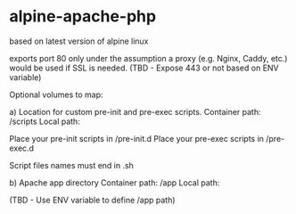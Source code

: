 # alpine-apache-php

based on latest version of alpine linux

exports port 80 only under the assumption a proxy (e.g. Nginx, Caddy, etc.) would be used if SSL is needed.
(TBD - Expose 443 or not based on ENV variable)

Optional volumes to map:

a) Location for custom pre-init and pre-exec scripts.
   Container path: /scripts
   Local path:<myscripts-dir>
   
   Place your pre-init scripts in <myscripts-dir>/pre-init.d
   Place your pre-exec scripts in <myscripts-dir>/pre-exec.d
   
   Script files names must end in .sh
   
b) Apache app directory
   Container path: /app
   Local path: <myapp-dir>
   
(TBD - Use ENV variable to define /app path)
